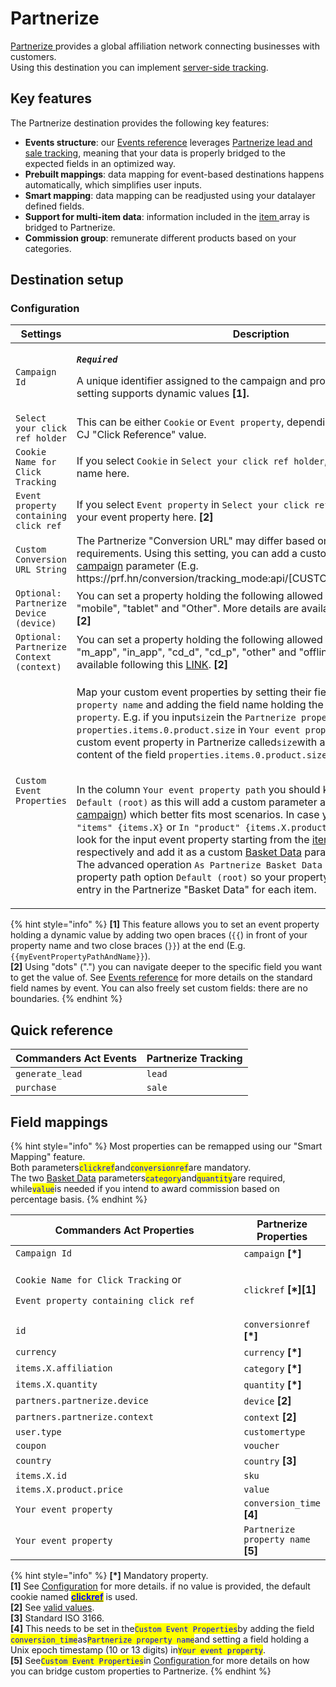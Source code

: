 # Partnerize

[Partnerize](https://partnerize.com/)[ ](https://www.awin.com)provides a global affiliation network connecting businesses with customers.\
Using this destination you can implement [server-side tracking](https://help.phgsupport.com/hc/en-us/articles/360020395238-Tracking-Partnerize-Server-to-Server-S2S-Integration).

## Key features

The Partnerize destination provides the following key features:

* **Events structure**: our [Events reference](https://community.commandersact.com/platform-x/developers/tracking/events-reference) leverages [Partnerize lead and sale tracking](https://help.phgsupport.com/hc/en-us/articles/360020395238-Tracking-Partnerize-Server-to-Server-S2S-Integration), meaning that your data is properly bridged to the expected fields in an optimized way.
* **Prebuilt mappings**: data mapping for event-based destinations happens automatically, which simplifies user inputs.
* **Smart mapping**: data mapping can be readjusted using your datalayer defined fields.
* **Support for multi-item data**: information included in the [item ](https://community.commandersact.com/platform-x/developers/tracking/events-reference#item)array is bridged to Partnerize.
* **Commission group**: remunerate different products based on your categories.

## Destination setup

### Configuration

<table><thead><tr><th width="357">Settings</th><th>Description</th></tr></thead><tbody><tr><td><code>Campaign Id</code></td><td><p><em><strong><code>Required</code></strong></em></p><p>A unique identifier assigned to the campaign and provided by Partnerize. This setting supports dynamic values <strong>[1].</strong></p></td></tr><tr><td><code>Select your click ref holder</code></td><td>This can be either <code>Cookie</code> or <code>Event property</code>, depending on how you provide CJ "Click Reference" value.</td></tr><tr><td><code>Cookie Name for Click Tracking</code></td><td>If you select <code>Cookie</code> in <code>Select your click ref holder</code>, you can set your cookie name here.</td></tr><tr><td><code>Event property containing click ref</code></td><td>If you select <code>Event property</code> in <code>Select your click ref holder</code>, you can set your event property here. <strong>[2]</strong></td></tr><tr><td><code>Custom Conversion URL String</code></td><td>The Partnerize "Conversion URL" may differ based on your specific requirements. Using this setting, you can add a custom string before the <a href="https://help.phgsupport.com/hc/en-us/articles/360020395238-Tracking-Partnerize-Server-to-Server-S2S-Integration#h_01FANB7W0RHFZJFAYNXJJ8AWD6">campaign</a> parameter (E.g. https://prf.hn/conversion/tracking_mode:api/[CUSTOM_STRING]campaign:...).</td></tr><tr><td><code>Optional: Partnerize Device (device)</code></td><td>You can set a property holding the following allowed values: "bot", "desktop", "mobile", "tablet" and "Other". More details are available following this <a href="https://help.phgsupport.com/hc/en-us/articles/360020395238-Tracking-Partnerize-Server-to-Server-S2S-Integration#h_01FANBMH24SWP0F1A9M1D0E14T">LINK</a>. <strong>[2]</strong></td></tr><tr><td><code>Optional: Partnerize Context (context)</code></td><td>You can set a property holding the following allowed values: "web", "m_web", "m_app", "in_app", "cd_d", "cd_p", "other" and "offline". More details are available following this <a href="https://help.phgsupport.com/hc/en-us/articles/360020395238-Tracking-Partnerize-Server-to-Server-S2S-Integration#h_01FANBMH24SWP0F1A9M1D0E14T">LINK</a>. <strong>[2]</strong></td></tr><tr><td><code>Custom Event Properties</code></td><td><p>Map your custom event properties by setting their field names in <code>Partnerize property name</code> and adding the field name holding the value in <code>Your event property</code>. E.g. if you input<code>size</code>in the <code>Partnerize property name</code> and <code>properties.items.0.product.size</code> in <code>Your event property</code>, you'll have a custom event property in Partnerize called<code>size</code>with a value based on the content of the field <code>properties.items.0.product.size</code> <strong>[2]</strong>.</p><p><br>In the column <code>Your event property path</code> you should keep the default value <code>Default (root)</code> as this will add a custom parameter at the <a href="https://help.phgsupport.com/hc/en-us/articles/360020395238-Tracking-Partnerize-Server-to-Server-S2S-Integration#h_01FANB7W0RHFZJFAYNXJJ8AWD6">Base Level</a> (E.g. see <a href="https://help.phgsupport.com/hc/en-us/articles/360020395238-Tracking-Partnerize-Server-to-Server-S2S-Integration#h_01FANB7W0RHFZJFAYNXJJ8AWD6">campaign</a>) which better fits most scenarios. In case you select either <code>In "items" {items.X}</code> or <code>In "product" {items.X.product}</code> this destination will look for the input event property starting from the <a href="https://community.commandersact.com/platform-x/developers/tracking/events-reference#item">items </a>or <a href="https://community.commandersact.com/platform-x/developers/tracking/events-reference#product">product </a>level respectively and add it as a custom <a href="https://help.phgsupport.com/hc/en-us/articles/360020395238-Tracking-Partnerize-Server-to-Server-S2S-Integration#h_01FADKCBAZCZTRFZG43N1DP8TW">Basket Data</a> parameter.<br>The advanced operation <code>As Partnerize Basket Data</code> can be paired with the property path option <code>Default (root)</code> so your property value is set as a custom entry in the Partnerize "Basket Data" for each item.</p></td></tr></tbody></table>



{% hint style="info" %}
**\[1]** This feature allows you to set an event property holding a dynamic value by adding two open braces (`{{`) in front of your property name and two close braces (`}}`) at the end (E.g. `{{myEventPropertyPathAndName}}`).\
**\[2]** Using "dots" (".") you can navigate deeper to the specific field you want to get the value of. See [Events reference](https://community.commandersact.com/platform-x/developers/tracking/events-reference) for more details on the standard field names by event. You can also freely set custom fields: there are no boundaries.
{% endhint %}

## Quick reference

| Commanders Act Events | Partnerize Tracking |
| --------------------- | ------------------- |
| `generate_lead`       | `lead`              |
| `purchase`            | `sale`              |

## Field mappings

{% hint style="info" %}
Most properties can be remapped using our "Smart Mapping" feature.\
Both parameters<mark style="color:blue;">`clickref`</mark>and<mark style="color:blue;">`conversionref`</mark>are mandatory.\
The two [Basket Data](https://help.phgsupport.com/hc/en-us/articles/360020395238-Tracking-Partnerize-Server-to-Server-S2S-Integration#h\_01FADKCBAZCZTRFZG43N1DP8TW) parameters<mark style="color:blue;">`category`</mark>and<mark style="color:blue;">`quantity`</mark>are required, while<mark style="color:blue;">`value`</mark>is needed if you intend to award commission based on percentage basis.&#x20;
{% endhint %}

<table><thead><tr><th width="432">Commanders Act Properties</th><th>Partnerize Properties</th></tr></thead><tbody><tr><td><code>Campaign Id</code></td><td><code>campaign</code> <strong>[*]</strong></td></tr><tr><td><p><code>Cookie Name for Click Tracking</code> or</p><p><code>Event property containing click ref</code></p></td><td><code>clickref</code> <strong>[*][1]</strong></td></tr><tr><td><code>id</code></td><td><code>conversionref</code> <strong>[*]</strong></td></tr><tr><td><code>currency</code></td><td><code>currency</code> <strong>[*]</strong></td></tr><tr><td><code>items.X.affiliation</code></td><td><code>category</code> <strong>[*]</strong></td></tr><tr><td><code>items.X.quantity</code></td><td><code>quantity</code> <strong>[*]</strong></td></tr><tr><td><code>partners.partnerize.device</code></td><td><code>device</code> <strong>[2]</strong></td></tr><tr><td><code>partners.partnerize.context</code></td><td><code>context</code> <strong>[2]</strong></td></tr><tr><td><code>user.type</code></td><td><code>customertype</code></td></tr><tr><td><code>coupon</code></td><td><code>voucher</code></td></tr><tr><td><code>country</code></td><td><code>country</code> <strong>[3]</strong></td></tr><tr><td><code>items.X.id</code></td><td><code>sku</code></td></tr><tr><td><code>items.X.product.price</code></td><td><code>value</code></td></tr><tr><td><code>Your event property</code></td><td><code>conversion_time</code> <strong>[4]</strong></td></tr><tr><td><code>Your event property</code></td><td><code>Partnerize property name</code> <strong>[5]</strong></td></tr></tbody></table>

{% hint style="info" %}
**\[\*]** Mandatory property.\
**\[1]** See [Configuration](partnerize.md#configuration) for more details. if no value is provided, the default cookie named [<mark style="color:blue;">**clickref**</mark>](https://help.phgsupport.com/hc/en-us/articles/360020395238-Tracking-Partnerize-Server-to-Server-S2S-Integration#h\_01FADK3BAYNPZ8FC9YF08WVAWB) is used.\
**\[2]** See [valid values](https://help.phgsupport.com/hc/en-us/articles/360020395238-Tracking-Partnerize-Server-to-Server-S2S-Integration#h\_01FANBMH24SWP0F1A9M1D0E14T).\
**\[3]** Standard ISO 3166.\
**\[4]** This needs to be set in the<mark style="color:blue;">`Custom Event Properties`</mark>by adding the field <mark style="color:blue;">`conversion_time`</mark>as<mark style="color:blue;">`Partnerize property name`</mark>and setting a field holding a Unix epoch timestamp (10 or 13 digits) in<mark style="color:blue;">`Your event property`</mark>.\
**\[5]** See<mark style="color:blue;">`Custom Event Properties`</mark>in [Configuration ](partnerize.md#configuration)for more details on how you can bridge custom properties to Partnerize.
{% endhint %}

